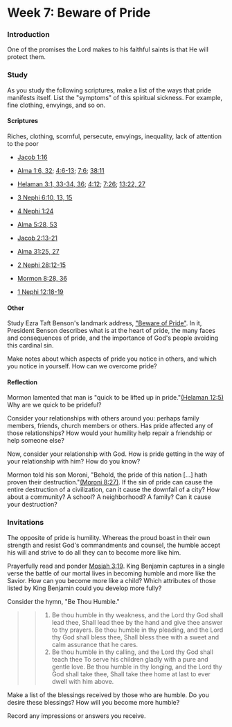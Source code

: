 # Week 7: Beware of Pride

### Introduction

One of the promises the Lord makes to his faithful saints is that He will protect them. 

### Study

As you study the following scriptures, make a list of the ways that pride manifests itself. List the "symptoms" of this spiritual sickness. For example, fine clothing, envyings, and so on.

#### Scriptures

Riches, clothing, scornful, persecute, envyings, inequality, lack of attention to the poor

* [Jacob 1:16](https://www.lds.org/scriptures/bofm/jacob/1.16)
* [Alma 1:6, 32](https://www.lds.org/scriptures/bofm/alma/1.6,32); [4:6-13](https://www.lds.org/scriptures/bofm/alma/4.6-13); [7:6](https://www.lds.org/scriptures/bofm/alma/7.6); [38:11](https://www.lds.org/scriptures/bofm/alma/38.11)
* [Helaman 3:1, 33-34, 36](https://www.lds.org/scriptures/bofm/hel/3.1,33-34,36); [4:12](https://www.lds.org/scriptures/bofm/hel/4.12); [7:26](https://www.lds.org/scriptures/bofm/hel/7.26); [13:22, 27](https://www.lds.org/scriptures/bofm/hel/13.22,27)
* [3 Nephi 6:10, 13, 15](https://www.lds.org/scriptures/bofm/3-ne/6.10,13,15)
* [4 Nephi 1:24](https://www.lds.org/scriptures/bofm/4-ne/1.24)

* [Alma 5:28, 53](https://www.lds.org/scriptures/bofm/alma/5.28,53)

* [Jacob 2:13-21](https://www.lds.org/scriptures/bofm/jacob/2.13-21)

* [Alma 31:25, 27](https://www.lds.org/scriptures/bofm/alma/31.25,27)

* [2 Nephi 28:12-15](https://www.lds.org/scriptures/bofm/2-ne/28.12-15)
* [Mormon 8:28, 36](https://www.lds.org/scriptures/bofm/morm/8.28,36)

* [1 Nephi 12:18-19](https://www.lds.org/scriptures/bofm/1-ne/12.18-19)

#### Other

Study Ezra Taft Benson's landmark address, ["Beware of Pride"](https://www.lds.org/general-conference/1989/04/beware-of-pride?lang=eng). In it, President Benson describes what is at the heart of pride, the many faces and consequences of pride, and the importance of God's people avoiding this cardinal sin.

Make notes about which aspects of pride you notice in others, and which you notice in yourself. How can we overcome pride?

#### Reflection

Mormon lamented that man is "quick to be lifted up in pride."[(Helaman 12:5)](https://www.lds.org/scriptures/bofm/hel/12.5) Why are we quick to be prideful?

Consider your relationships with others around you: perhaps family members, friends, church members or others. Has pride affected any of those relationships? How would your humility help repair a friendship or help someone else?

Now, consider your relationship with God. How is pride getting in the way of your relationship with him? How do you know?

Mormon told his son Moroni, "Behold, the pride of this nation [...] hath proven their destruction."[(Moroni 8:27)](https://www.lds.org/scriptures/bofm/moro/8.27). If the sin of pride can cause the entire destruction of a civilization, can it cause the downfall of a city? How about a community? A school? A neighborhood? A family? Can it cause your destruction?

### Invitations

The opposite of pride is humility. Whereas the proud boast in their own strength and resist God's commandments and counsel, the humble accept his will and strive to do all they can to become more like him.

Prayerfully read and ponder [Mosiah 3:19](https://www.lds.org/scriptures/bofm/mosiah/3.19). King Benjamin captures in a single verse the battle of our mortal lives in becoming humble and more like the Savior. How can you become more like a child? Which attributes of those listed by King Benjamin could you develop more fully?

Consider the hymn, "Be Thou Humble."

> > 1. Be thou humble in thy weakness, and the Lord thy God shall lead thee,
Shall lead thee by the hand and give thee answer to thy prayers.
Be thou humble in thy pleading, and the Lord thy God shall bless thee,
Shall bless thee with a sweet and calm assurance that he cares.
> > 2. Be thou humble in thy calling, and the Lord thy God shall teach thee
To serve his children gladly with a pure and gentle love.
Be thou humble in thy longing, and the Lord thy God shall take thee,
Shall take thee home at last to ever dwell with him above.

Make a list of the blessings received by those who are humble. Do you desire these blessings? How will you become more humble?

Record any impressions or answers you receive.
